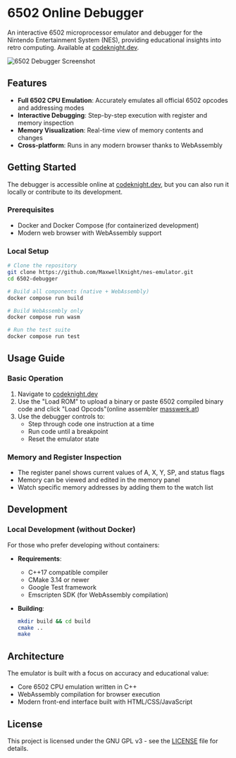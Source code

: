 # 6502 Online Debugger

An interactive 6502 microprocessor emulator and debugger for the Nintendo Entertainment System (NES), providing educational insights into retro computing. Available at [codeknight.dev](https://codeknight.dev/).

![6502 Debugger Screenshot](https://ibb.co/V0wv0V3y)

## Features

- **Full 6502 CPU Emulation**: Accurately emulates all official 6502 opcodes and addressing modes
- **Interactive Debugging**: Step-by-step execution with register and memory inspection
- **Memory Visualization**: Real-time view of memory contents and changes
- **Cross-platform**: Runs in any modern browser thanks to WebAssembly

## Getting Started

The debugger is accessible online at [codeknight.dev](https://codeknight.dev/), but you can also run it locally or contribute to its development.

### Prerequisites

- Docker and Docker Compose (for containerized development)
- Modern web browser with WebAssembly support

### Local Setup

```bash
# Clone the repository
git clone https://github.com/MaxwellKnight/nes-emulator.git
cd 6502-debugger

# Build all components (native + WebAssembly)
docker compose run build

# Build WebAssembly only
docker compose run wasm

# Run the test suite
docker compose run test
```

## Usage Guide

### Basic Operation

1. Navigate to [codeknight.dev](https://codeknight.dev/)
2. Use the "Load ROM" to upload a binary or paste 6502 compiled binary code 
    and click "Load Opcods"(online assembler [masswerk.at](https://www.masswerk.at/6502/assembler.html))
3. Use the debugger controls to:
   - Step through code one instruction at a time
   - Run code until a breakpoint
   - Reset the emulator state

### Memory and Register Inspection

- The register panel shows current values of A, X, Y, SP, and status flags
- Memory can be viewed and edited in the memory panel
- Watch specific memory addresses by adding them to the watch list

## Development

### Local Development (without Docker)

For those who prefer developing without containers:

- **Requirements**: 
  - C++17 compatible compiler
  - CMake 3.14 or newer
  - Google Test framework
  - Emscripten SDK (for WebAssembly compilation)

- **Building**:
  ```bash
  mkdir build && cd build
  cmake ..
  make
  ```

## Architecture

The emulator is built with a focus on accuracy and educational value:

- Core 6502 CPU emulation written in C++
- WebAssembly compilation for browser execution
- Modern front-end interface built with HTML/CSS/JavaScript

## License

This project is licensed under the GNU GPL v3 - see the [LICENSE](LICENSE) file for details.

